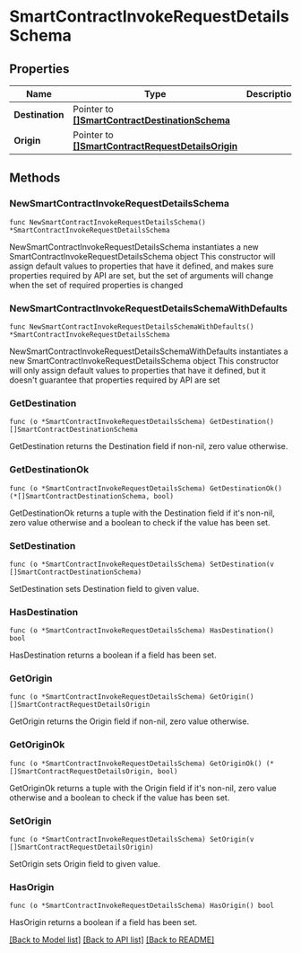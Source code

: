 # SmartContractInvokeRequestDetailsSchema

## Properties

Name | Type | Description | Notes
------------ | ------------- | ------------- | -------------
**Destination** | Pointer to [**[]SmartContractDestinationSchema**](SmartContractDestinationSchema.md) |  | [optional] 
**Origin** | Pointer to [**[]SmartContractRequestDetailsOrigin**](SmartContractRequestDetailsOrigin.md) |  | [optional] 

## Methods

### NewSmartContractInvokeRequestDetailsSchema

`func NewSmartContractInvokeRequestDetailsSchema() *SmartContractInvokeRequestDetailsSchema`

NewSmartContractInvokeRequestDetailsSchema instantiates a new SmartContractInvokeRequestDetailsSchema object
This constructor will assign default values to properties that have it defined,
and makes sure properties required by API are set, but the set of arguments
will change when the set of required properties is changed

### NewSmartContractInvokeRequestDetailsSchemaWithDefaults

`func NewSmartContractInvokeRequestDetailsSchemaWithDefaults() *SmartContractInvokeRequestDetailsSchema`

NewSmartContractInvokeRequestDetailsSchemaWithDefaults instantiates a new SmartContractInvokeRequestDetailsSchema object
This constructor will only assign default values to properties that have it defined,
but it doesn't guarantee that properties required by API are set

### GetDestination

`func (o *SmartContractInvokeRequestDetailsSchema) GetDestination() []SmartContractDestinationSchema`

GetDestination returns the Destination field if non-nil, zero value otherwise.

### GetDestinationOk

`func (o *SmartContractInvokeRequestDetailsSchema) GetDestinationOk() (*[]SmartContractDestinationSchema, bool)`

GetDestinationOk returns a tuple with the Destination field if it's non-nil, zero value otherwise
and a boolean to check if the value has been set.

### SetDestination

`func (o *SmartContractInvokeRequestDetailsSchema) SetDestination(v []SmartContractDestinationSchema)`

SetDestination sets Destination field to given value.

### HasDestination

`func (o *SmartContractInvokeRequestDetailsSchema) HasDestination() bool`

HasDestination returns a boolean if a field has been set.

### GetOrigin

`func (o *SmartContractInvokeRequestDetailsSchema) GetOrigin() []SmartContractRequestDetailsOrigin`

GetOrigin returns the Origin field if non-nil, zero value otherwise.

### GetOriginOk

`func (o *SmartContractInvokeRequestDetailsSchema) GetOriginOk() (*[]SmartContractRequestDetailsOrigin, bool)`

GetOriginOk returns a tuple with the Origin field if it's non-nil, zero value otherwise
and a boolean to check if the value has been set.

### SetOrigin

`func (o *SmartContractInvokeRequestDetailsSchema) SetOrigin(v []SmartContractRequestDetailsOrigin)`

SetOrigin sets Origin field to given value.

### HasOrigin

`func (o *SmartContractInvokeRequestDetailsSchema) HasOrigin() bool`

HasOrigin returns a boolean if a field has been set.


[[Back to Model list]](../README.md#documentation-for-models) [[Back to API list]](../README.md#documentation-for-api-endpoints) [[Back to README]](../README.md)


